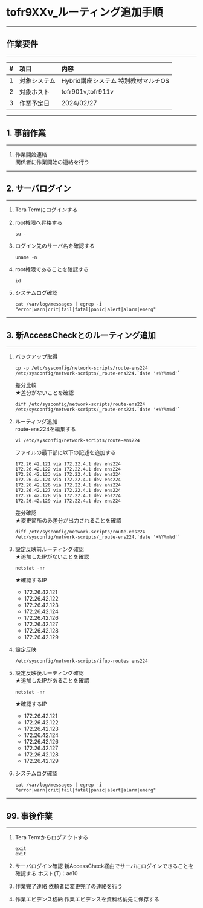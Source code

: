 # tofr9XXv_ルーティング追加手順

-----------------------------------------------------------------------------------
## 作業要件
-----------------------------------------------------------------------------------
|#|項目|内容|
|:--|:--|:--|
|1|対象システム|Hybrid講座システム 特別教材マルチOS|
|2|対象ホスト|tofr901v,tofr911v|
|3|作業予定日|2024/02/27|

-----------------------------------------------------------------------------------
## 1. 事前作業
-----------------------------------------------------------------------------------
1. 作業開始連絡  
    関係者に作業開始の連絡を行う

-----------------------------------------------------------------------------------
## 2. サーバログイン
-----------------------------------------------------------------------------------
1. Tera Termにログインする

2. root権限へ昇格する
    ```
    su -
    ```

3. ログイン先のサーバ名を確認する
   ```
   uname -n
   ```

4. root権限であることを確認する
   ```
   id
   ```

5. システムログ確認
   ```
   cat /var/log/messages | egrep -i "error|warn|crit|fail|fatal|panic|alert|alarm|emerg"
   ```

-----------------------------------------------------------------------------------
## 3. 新AccessCheckとのルーティング追加
-----------------------------------------------------------------------------------
1. バックアップ取得<br>
   ```
   cp -p /etc/sysconfig/network-scripts/route-ens224 /etc/sysconfig/network-scripts/_route-ens224.`date '+%Y%m%d'`
   ```
   差分比較<br>
   ★差分がないことを確認
   ```
   diff /etc/sysconfig/network-scripts/route-ens224 /etc/sysconfig/network-scripts/_route-ens224.`date '+%Y%m%d'`
   ```

2. ルーティング追加<br>
   route-ens224を編集する
   ```
   vi /etc/sysconfig/network-scripts/route-ens224
   ```
   ファイルの最下部に以下の記述を追加する<br>
   ```
   172.26.42.121 via 172.22.4.1 dev ens224
   172.26.42.122 via 172.22.4.1 dev ens224
   172.26.42.123 via 172.22.4.1 dev ens224
   172.26.42.124 via 172.22.4.1 dev ens224
   172.26.42.126 via 172.22.4.1 dev ens224
   172.26.42.127 via 172.22.4.1 dev ens224
   172.26.42.128 via 172.22.4.1 dev ens224
   172.26.42.129 via 172.22.4.1 dev ens224
   ```

   差分確認<br>
   ★変更箇所のみ差分が出力されることを確認
   ```
   diff /etc/sysconfig/network-scripts/route-ens224 /etc/sysconfig/network-scripts/_route-ens224.`date '+%Y%m%d'`
   ```

3. 設定反映前ルーティング確認<br>
   ★追加したIPがないことを確認
   ```
   netstat -nr
   ```
   ★確認するIP
   - 172.26.42.121
   - 172.26.42.122
   - 172.26.42.123
   - 172.26.42.124
   - 172.26.42.126
   - 172.26.42.127
   - 172.26.42.128
   - 172.26.42.129

4. 設定反映
   ```
   /etc/sysconfig/network-scripts/ifup-routes ens224
   ```

5. 設定反映後ルーティング確認<br>
   ★追加したIPがあることを確認
   ```
   netstat -nr
   ```
   ★確認するIP
   - 172.26.42.121
   - 172.26.42.122
   - 172.26.42.123
   - 172.26.42.124
   - 172.26.42.126
   - 172.26.42.127
   - 172.26.42.128
   - 172.26.42.129

6. システムログ確認
   ```
   cat /var/log/messages | egrep -i "error|warn|crit|fail|fatal|panic|alert|alarm|emerg"
   ```

-----------------------------------------------------------------------------------
## 99. 事後作業
-----------------------------------------------------------------------------------
1. Tera Termからログアウトする
   ```
   exit
   exit
   ```

2. サーバログイン確認
   新AccessCheck経由でサーバにログインできることを確認する
   ホスト(T)：ac10

3. 作業完了連絡
   依頼者に変更完了の連絡を行う

4. 作業エビデンス格納
   作業エビデンスを資料格納先に保存する
